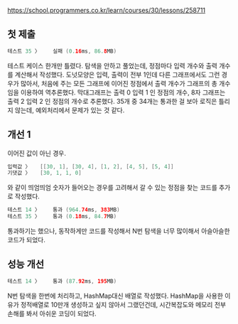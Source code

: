 https://school.programmers.co.kr/learn/courses/30/lessons/258711

## 첫 제출

``` java
테스트 35 〉	실패 (0.16ms, 86.8MB)
```

테스트 케이스 한개만 틀렸다.
탐색을 안하고 풀었는데, 정점마다 입력 개수와 출력 개수를 계산해서 작성했다.
도넛모양은 입력, 출력이 전부 1인데 다른 그래프에서도 그런 경우가 많아서, 처음에 주는 모든 그래프에 이어진 정점에서 출력 개수가 그래프의 총 개수임을 이용하여 역추론했다.
막대그래프는 출력 0 입력 1 인 정점의 개수, 8자 그래프는 출력 2 입력 2 인 정점의 개수로 추론했다.
35개 중 34개는 통과한 걸 보아 로직은 틀리지 않는데, 예외처리에서 문제가 있는 것 같다.

## 개선 1

이어진 값이 아닌 경우.
``` java
입력값 〉	[[30, 1], [30, 4], [1, 2], [4, 5], [5, 4]]
기댓값 〉	[30, 1, 1, 0]
```
와 같이 띄엄띄엄 숫자가 들어오는 경우를 고려해서 갈 수 있는 정점을 찾는 코드를 추가로 작성했다.

``` java
테스트 14 〉	통과 (964.74ms, 383MB)
테스트 35 〉	통과 (0.18ms, 84.7MB)
```
통과하기는 했으나, 동작하게만 코드를 작성해서 N번 탐색을 너무 많이해서 아슬아슬한 코드가 되었다.

## 성능 개선

``` java
테스트 14 〉	통과 (87.92ms, 195MB)
```

N번 탐색을 한번에 처리하고, HashMap대신 배열로 작성했다.
HashMap을 사용한 이유가 정적배열로 10만개 생성하고 싶지 않아서 그랬던건데, 시간복잡도와 메모리 전부 손해를 봐서 아쉬운 코딩이 되었다.
